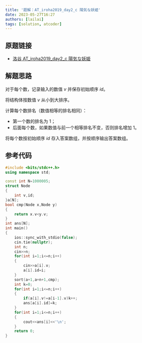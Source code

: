 ```yaml
---
title: '题解：AT_iroha2019_day2_c 陽気な妖姫'
date: 2023-05-27T16:27
authors: [lailai]
tags: [solution, atcoder]
---
```


## 原题链接

- [洛谷 AT_iroha2019_day2_c 陽気な妖姫](https://www.luogu.com.cn/problem/AT_iroha2019_day2_c)

<!-- truncate -->

## 解题思路

对于每个数，记录输入的数值 $v$ 并保存初始顺序 $id$。

将结构体按数值 $v$ 从小到大排序。

计算每个数排名（数值相等的排名相同）：

- 第一个数的排名为 $1$；
- 后面每个数，如果数值与前一个相等排名不变，否则排名增加 $1$。

将每个数按初始顺序 $id$ 存入答案数组，并按顺序输出答案数组。

## 参考代码

```cpp
#include <bits/stdc++.h>
using namespace std;

const int N=1000005;
struct Node
{
	int v,id;
}a[N];
bool cmp(Node x,Node y)
{
	return x.v<y.v;
}
int ans[N];
int main()
{
	ios::sync_with_stdio(false);
	cin.tie(nullptr);
	int n;
	cin>>n;
	for(int i=1;i<=n;i++)
	{
		cin>>a[i].v;
		a[i].id=i;
	}
	sort(a+1,a+n+1,cmp);
	int k=0;
	for(int i=1;i<=n;i++)
	{
		if(a[i].v!=a[i-1].v)k++;
		ans[a[i].id]=k;
	}
	for(int i=1;i<=n;i++)
	{
		cout<<ans[i]<<'\n';
	}
	return 0;
}
```
